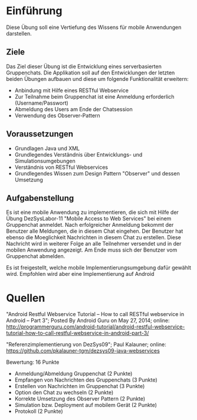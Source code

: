 # Einführung

Diese Übung soll eine Vertiefung des Wissens für mobile Anwendungen darstellen.

## Ziele

Das Ziel dieser Übung ist die Entwicklung eines serverbasierten Gruppenchats. Die Applikation soll auf den Entwicklungen der letzten beiden Übungen aufbauen und diese um folgende Funktionalität erweitern:

- Anbindung mit Hilfe eines RESTful Webservice
- Zur Teilnahme beim Gruppenchat ist eine Anmeldung erforderlich (Username/Passwort)
- Abmeldung des Users am Ende der Chatsession
- Verwendung des Observer-Pattern

## Voraussetzungen

- Grundlagen Java und XML
- Grundlegendes Verständnis über Entwicklungs- und Simulationsumgebungen
- Verständnis von RESTful Webservices
- Grundlegendes Wissen zum Design Pattern "Observer" und dessen Umsetzung

## Aufgabenstellung

Es ist eine mobile Anwendung zu implementieren, die sich mit Hilfe der Übung DezSysLabor-11 "Mobile Access to Web Services" bei einem Gruppenchat anmeldet. Nach erfolgreicher Anmeldung bekommt der Benutzer alle Meldungen, die in diesem Chat eingehen. Der Benutzer hat ebenso die Moeglichkeit Nachrichten in diesem Chat zu erstellen. Diese Nachricht wird in weiterer Folge an alle Teilnehmer versendet und in der mobilen Anwendung angezeigt. Am Ende muss sich der Benutzer vom Gruppenchat abmelden.

Es ist freigestellt, welche mobile Implementierungsumgebung dafür gewählt wird. Empfohlen wird aber eine Implementierung auf Android

# Quellen

"Android Restful Webservice Tutorial – How to call RESTful webservice in Android – Part 3"; Posted By Android Guru on May 27, 2014; online: http://programmerguru.com/android-tutorial/android-restful-webservice-tutorial-how-to-call-restful-webservice-in-android-part-3/

"Referenzimplementierung von DezSys09"; Paul Kalauner; online: https://github.com/pkalauner-tgm/dezsys09-java-webservices

Bewertung: 16 Punkte
- Anmeldung/Abmeldung Gruppenchat (2 Punkte)
- Empfangen von Nachrichten des Gruppenchats (3 Punkte)
- Erstellen von Nachrichten im Gruppenchat (3 Punkte)
- Option den Chat zu wechseln (2 Punkte)
- Korrekte Umsetzung des Observer Pattern (2 Punkte)
- Simulation bzw. Deployment auf mobilem Gerät (2 Punkte)
- Protokoll (2 Punkte)
